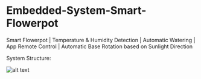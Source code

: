 # Embedded-System-Smart-Flowerpot
Smart Flowerpot | Temperature &amp; Humidity Detection | Automatic Watering | App Remote Control | Automatic Base Rotation based on Sunlight Direction

System Structure:


![alt text](https://github.com/Xintong-Zhan/Embedded-System-Smart-Flowerpot/project_website/images/system.png)
